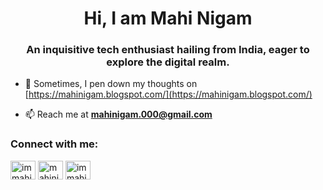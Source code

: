 <h1 align="center">Hi, I am Mahi Nigam</h1>
<h3 align="center">An inquisitive tech enthusiast hailing from India, eager to explore the digital realm.</h3>


- 📝 Sometimes, I pen down my thoughts on [https://mahinigam.blogspot.com/](https://mahinigam.blogspot.com/)

- 📫 Reach me at **mahinigam.000@gmail.com**

<h3 align="left">Connect with me:</h3>
<p align="left">
<a href="https://twitter.com/immahinigam" target="blank"><img align="center" src="https://raw.githubusercontent.com/rahuldkjain/github-profile-readme-generator/master/src/images/icons/Social/twitter.svg" alt="immahinigam" height="30" width="40" /></a>
<a href="https://linkedin.com/in/mahinigam" target="blank"><img align="center" src="https://raw.githubusercontent.com/rahuldkjain/github-profile-readme-generator/master/src/images/icons/Social/linked-in-alt.svg" alt="mahinigam" height="30" width="40" /></a>
<a href="https://instagram.com/immahinigam" target="blank"><img align="center" src="https://raw.githubusercontent.com/rahuldkjain/github-profile-readme-generator/master/src/images/icons/Social/instagram.svg" alt="immahinigam" height="30" width="40" /></a>
</p>
